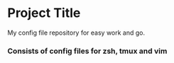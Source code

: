# Project Title

My config file repository for easy work and go.

### Consists of config files for zsh, tmux and vim

